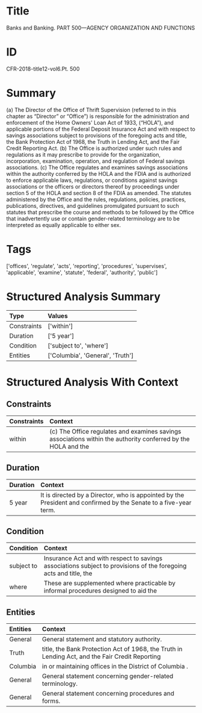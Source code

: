 # Title

 Banks and Banking. PART 500—AGENCY ORGANIZATION AND FUNCTIONS


# ID

 CFR-2018-title12-vol6.Pt. 500


# Summary

(a) The Director of the Office of Thrift Supervision (referred to in this chapter as &#8220;Director&#8221; or &#8220;Office&#8221;) is responsible for the administration and enforcement of the Home Owners' Loan Act of 1933, (&#8220;HOLA&#8221;), and applicable portions of the Federal Deposit Insurance Act and with respect to savings associations subject to provisions of the foregoing acts and title, the Bank Protection Act of 1968, the Truth in Lending Act, and the Fair Credit Reporting Act.
(b) The Office is authorized under such rules and regulations as it may prescribe to provide for the organization, incorporation, examination, operation, and regulation of Federal savings associations.
(c) The Office regulates and examines savings associations within the authority conferred by the HOLA and the FDIA and is authorized to enforce applicable laws, regulations, or conditions against savings associations or the officers or directors thereof by proceedings under section 5 of the HOLA and section 8 of the FDIA as amended.
The statutes administered by the Office and the rules, regulations, policies, practices, publications, directives, and guidelines promulgated pursuant to such statutes that prescribe the course and methods to be followed by the Office that inadvertently use or contain gender-related terminology are to be interpreted as equally applicable to either sex.


# Tags

['offices', 'regulate', 'acts', 'reporting', 'procedures', 'supervises', 'applicable', 'examine', 'statute', 'federal', 'authority', 'public']


# Structured Analysis Summary

| Type        | Values                           |
|:------------|:---------------------------------|
| Constraints | ['within']                       |
| Duration    | ['5 year']                       |
| Condition   | ['subject to', 'where']          |
| Entities    | ['Columbia', 'General', 'Truth'] |


# Structured Analysis With Context

 


## Constraints

| Constraints   | Context                                                                                                        |
|:--------------|:---------------------------------------------------------------------------------------------------------------|
| within        | (c) The Office regulates and examines savings associations  within the authority conferred by the HOLA and the |


## Duration

| Duration   | Context                                                                                                          |
|:-----------|:-----------------------------------------------------------------------------------------------------------------|
| 5 year     | It is directed by a Director, who is appointed by the President and confirmed by the Senate to a five-year term. |


## Condition

| Condition   | Context                                                                                                           |
|:------------|:------------------------------------------------------------------------------------------------------------------|
| subject to  | Insurance Act and with respect to savings associations subject to provisions of the foregoing acts and title, the |
| where       | These are supplemented  where practicable by informal procedures designed to aid the                              |


## Entities

| Entities   | Context                                                                                         |
|:-----------|:------------------------------------------------------------------------------------------------|
| General    | General  statement and statutory authority.                                                     |
| Truth      | title, the Bank Protection Act of 1968, the Truth in Lending Act, and the Fair Credit Reporting |
| Columbia   | in or maintaining offices in the District of Columbia .                                         |
| General    | General  statement concerning gender-related terminology.                                       |
| General    | General  statement concerning procedures and forms.                                             |


